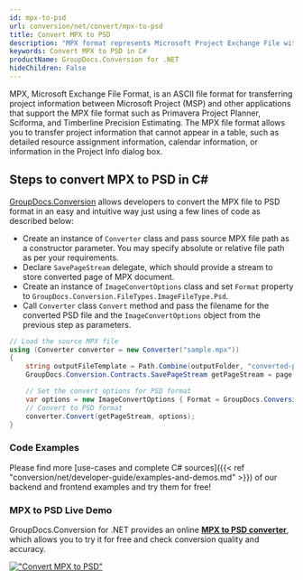```yaml
---
id: mpx-to-psd
url: conversion/net/convert/mpx-to-psd
title: Convert MPX to PSD
description: "MPX format represents Microsoft Project Exchange File with .mpx extension. Learn how to convert MPX to PSD file programmatically in C# language using GroupDocs.Conversion for .NET library."
keywords: Convert MPX to PSD in C#
productName: GroupDocs.Conversion for .NET
hideChildren: False
---
```


MPX, Microsoft Exchange File Format, is an ASCII file format for transferring project information between Microsoft Project (MSP) and other applications that support the MPX file format such as Primavera Project Planner, Sciforma, and Timberline Precision Estimating. The MPX file format allows you to transfer project information that cannot appear in a table, such as detailed resource assignment information, calendar information, or information in the Project Info dialog box.

## Steps to convert MPX to PSD in C#

[GroupDocs.Conversion](https://products.groupdocs.com/conversion/net) allows developers to convert the MPX file to PSD format in an easy and intuitive way just using a few lines of code as described below:

* Create an instance of `Converter` class and pass source MPX file path as a constructor parameter. You may specify absolute or relative file path as per your requirements. 
* Declare `SavePageStream` delegate, which should provide a stream to store converted page of MPX document.
* Create an instance of `ImageConvertOptions` class and set `Format` property to `GroupDocs.Conversion.FileTypes.ImageFileType.Psd`.
* Call `Converter` class `Convert` method and pass the filename for the converted PSD file and the `ImageConvertOptions` object from the previous step as parameters.

```csharp
// Load the source MPX file
using (Converter converter = new Converter("sample.mpx"))
{
    string outputFileTemplate = Path.Combine(outputFolder, "converted-page-{0}.psd");
    GroupDocs.Conversion.Contracts.SavePageStream getPageStream = page => new FileStream(string.Format(outputFileTemplate, page), FileMode.Create);

    // Set the convert options for PSD format
    var options = new ImageConvertOptions { Format = GroupDocs.Conversion.FileTypes.ImageFileType.Psd };   
    // Convert to PSD format
    converter.Convert(getPageStream, options);
}
```

### Code Examples

Please find more [use-cases and complete C# sources]({{< ref "conversion/net/developer-guide/examples-and-demos.md" >}}) of our backend and frontend examples and try them for free!

### MPX to PSD Live Demo

GroupDocs.Conversion for .NET provides an online [**MPX to PSD converter**](https://products.groupdocs.app/conversion/mpx-to-psd), which allows you to try it for free and check conversion quality and accuracy.

[!["Convert MPX to PSD"](conversion/net/images/convert-to-psd/convert-mpx-to-psd.png)](https://products.groupdocs.app/conversion/mpx-to-psd)